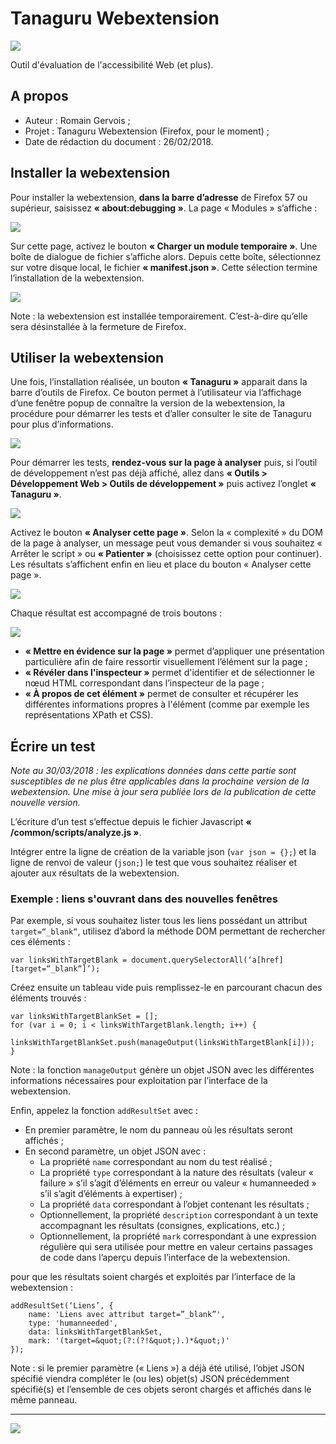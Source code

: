 # Tanaguru Webextension

![](README/tanaguru.png)

Outil d'évaluation de l'accessibilité Web (et plus).

## A propos

* Auteur : Romain Gervois ;
* Projet : Tanaguru Webextension (Firefox, pour le moment) ;
* Date de rédaction du document : 26/02/2018.

## Installer la webextension

Pour installer la webextension, **dans la barre d’adresse** de Firefox 57 ou supérieur, saisissez **« about:debugging »**. La page « Modules » s’affiche :

![](README/install1.png)

Sur cette page, activez le bouton **« Charger un module temporaire »**. Une boîte de dialogue de fichier s’affiche alors. Depuis cette boîte, sélectionnez sur votre disque local, le fichier **« manifest.json »**. Cette sélection termine l’installation de la webextension.

![](README/install2.png)

Note : la webextension est installée temporairement. C’est-à-dire qu’elle sera désinstallée à la fermeture de Firefox.

## Utiliser la webextension

Une fois, l’installation réalisée, un bouton **« Tanaguru »** apparait dans la barre d’outils de Firefox. Ce bouton permet à l’utilisateur via l’affichage d’une fenêtre popup de connaître la version de la webextension, la procédure pour démarrer les tests et d’aller consulter le site de Tanaguru pour plus d’informations.

![](README/use1.png)

Pour démarrer les tests, **rendez-vous sur la page à analyser** puis, si l’outil de développement n’est pas déjà affiché, allez dans **« Outils > Développement Web > Outils de développement »** puis activez l’onglet **« Tanaguru »**.

![](README/use2.png)

Activez le bouton **« Analyser cette page »**. Selon la « complexité » du DOM de la page à analyser, un message peut vous demander si vous souhaitez « Arrêter le script » ou **« Patienter »** (choisissez cette option pour continuer). Les résultats s’affichent enfin en lieu et place du bouton « Analyser cette page ».

![](README/use3.png)

Chaque résultat est accompagné de trois boutons :

![](README/use4.png)

* **« Mettre en évidence sur la page »** permet d’appliquer une présentation particulière afin de faire ressortir visuellement l’élément sur la page ;
* **« Révéler dans l'inspecteur »** permet d'identifier et de sélectionner le nœud HTML correspondant dans l’inspecteur de la page ;
* **« À propos de cet élément »** permet de consulter et récupérer les différentes informations propres à l'élément (comme par exemple les représentations XPath et CSS).

## Écrire un test

*Note au 30/03/2018 : les explications données dans cette partie sont susceptibles de ne plus être applicables dans la prochaine version de la webextension. Une mise à jour sera publiée lors de la publication de cette nouvelle version.*

L’écriture d’un test s’effectue depuis le fichier Javascript **« /common/scripts/analyze.js »**.

Intégrer entre la ligne de création de la variable json (`var json = {};`) et la ligne de renvoi de valeur (`json;`) le test que vous souhaitez réaliser et ajouter aux résultats de la webextension.

### Exemple : liens s'ouvrant dans des nouvelles fenêtres

Par exemple, si vous souhaitez lister tous les liens possédant un attribut `target=“_blank“`, utilisez d’abord la méthode DOM permettant de rechercher ces éléments :

```
var linksWithTargetBlank = document.querySelectorAll(‘a[href][target=“_blank“]’);
```

Créez ensuite un tableau vide puis remplissez-le en parcourant chacun des éléments trouvés :

```
var linksWithTargetBlankSet = [];
for (var i = 0; i < linksWithTargetBlank.length; i++) {
	linksWithTargetBlankSet.push(manageOutput(linksWithTargetBlank[i]));
}
```

Note : la fonction `manageOutput` génère un objet JSON avec les différentes informations nécessaires pour exploitation par l’interface de la webextension.

Enfin, appelez la fonction `addResultSet` avec :

* En premier paramètre, le nom du panneau où les résultats seront affichés ;
* En second paramètre, un objet JSON avec :
	* La propriété `name` correspondant au nom du test réalisé ;
	* La propriété `type` correspondant à la nature des résultats (valeur « failure » s’il s’agit d’éléments en erreur ou valeur « humanneeded » s’il s’agit d’éléments à expertiser) ;
	* La propriété `data` correspondant à l’objet contenant les résultats ;
	* Optionnellement, la propriété `description` correspondant à un texte accompagnant les résultats (consignes, explications, etc.) ;
	* Optionnellement, la propriété `mark` correspondant à une expression régulière qui sera utilisée pour mettre en valeur certains passages de code dans l’aperçu depuis l’interface de la webextension.

pour que les résultats soient chargés et exploités par l’interface de la webextension :

```
addResultSet(‘Liens’, { 
	name: 'Liens avec attribut target=”_blank”', 
	type: 'humanneeded', 
	data: linksWithTargetBlankSet, 
	mark: '(target=&quot;(?:(?!&quot;).)*&quot;)' 
});
```

Note : si le premier paramètre (« Liens ») a déjà été utilisé, l’objet JSON spécifié viendra compléter le (ou les) objet(s) JSON précédemment spécifié(s) et l’ensemble de ces objets seront chargés et affichés dans le même panneau.

---

![](README/write.png)
